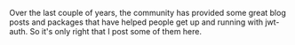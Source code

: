 Over the last couple of years, the community has provided some great blog posts and packages that
have helped people get up and running with jwt-auth. So it's only right that I post some of them here.
